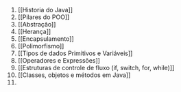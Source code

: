 1. [[Historia do Java]]
2. [[Pilares do POO]]
3. [[Abstração]]
4. [[Herança]]
5. [[Encapsulamento]]
6. [[Polimorfismo]]
7. [[Tipos de dados Primitivos e Variáveis]]
8. [[Operadores e Expressões]]
9. [[Estruturas de controle de fluxo (if, switch, for, while)]]
10. [[Classes, objetos e métodos em Java]]
11. 
